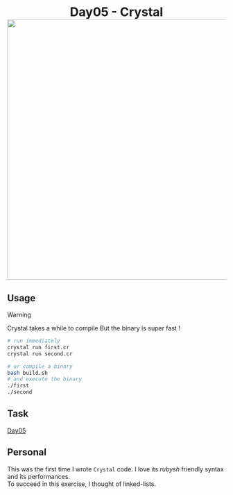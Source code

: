 <h1 align="center">
  Day05 - Crystal<br>
  <img src="https://raw.githubusercontent.com/catppuccin/catppuccin/main/assets/palette/macchiato.png" width="600px"/>
  <br>
</h1>

## Usage

> [!WARNING]
> Crystal takes a while to compile
> But the binary is super fast !

```bash
# run immediately
crystal run first.cr
crystal run second.cr

# or compile a binary
bash build.sh
# and execute the binary
./first
./second
```

## Task

[Day05](https://adventofcode.com/2024/day/5)

## Personal

This was the first time I wrote `Crystal` code. I love its _rubysh_ friendly syntax and its performances.
<br>
To succeed in this exercise, I thought of linked-lists.
